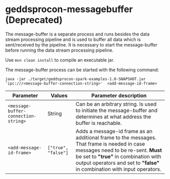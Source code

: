 # geddsprocon-messagebuffer (Deprecated)
The message-buffer is a separate process and runs besides the data stream processing pipeline and is used to buffer all 
data which is sent/received by the pipeline. It is necessary to start the message-buffer before running the data stream 
processing pipeline. 

Use `mvn clean install` to compile an executable jar.

The message-buffer process can be started with the following command:

`java -jar ./target/geddsprocon-spark-examples-1.0-SNAPSHOT.jar 'ipc:///<message-buffer-connection-string>' 
<add-message-id-frame>`

 Parameter | Values |  Parameter description 
 ----- | --- | -------- 
`<message-buffer-connection-string>` | String | Can be an arbitrary string. Is used to initiate the message-buffer and determines at what address the buffer is reachable. |
`<add-message-id-frame>` | `["true", "false"]` | Adds a message-id frame as an additional frame to the messages. That frame is needed in case messages need to be re-sent. **Must** be set to **"true"** in combination with output operators and set to **"false"** in combination with input operators. 

